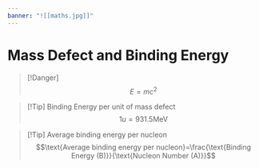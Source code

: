 ```yaml
---
banner: "![[maths.jpg]]"
---
```

# Mass Defect and Binding Energy 

> [!Danger] 
> $$E=mc^2$$

> [!Tip] Binding Energy per unit of mass defect 
> $$1u=931.5\text{MeV}$$

> [!Tip] Average binding energy per nucleon
> $$\text{Average binding energy per nucleon}=\frac{\text{Binding Energy (B)}}{\text{Nucleon Number (A)}}$$

